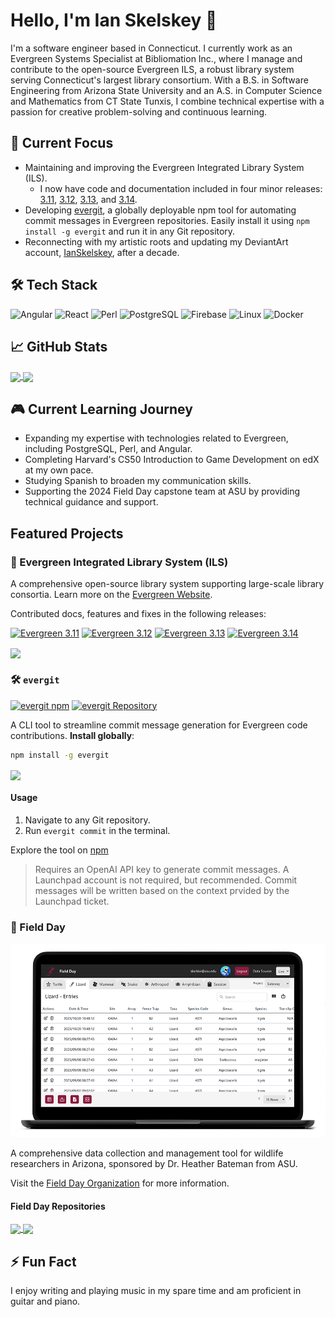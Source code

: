 # Hello, I'm Ian Skelskey 👋

I'm a software engineer based in Connecticut. I currently work as an Evergreen Systems Specialist at Bibliomation Inc., where I manage and contribute to the open-source Evergreen ILS, a robust library system serving Connecticut's largest library consortium. With a B.S. in Software Engineering from Arizona State University and an A.S. in Computer Science and Mathematics from CT State Tunxis, I combine technical expertise with a passion for creative problem-solving and continuous learning.

## 🎯 Current Focus

- Maintaining and improving the Evergreen Integrated Library System (ILS).
  - I now have code and documentation included in four minor releases: [3.11](https://evergreen-ils.org/documentation/release/RELEASE_NOTES_3_11.html), [3.12](https://evergreen-ils.org/documentation/release/RELEASE_NOTES_3_12.html), [3.13](https://evergreen-ils.org/documentation/release/RELEASE_NOTES_3_13.html), and [3.14](https://evergreen-ils.org/documentation/release/RELEASE_NOTES_3_14.html).
- Developing [evergit](https://github.com/IanSkelskey/evergit), a globally deployable npm tool for automating commit messages in Evergreen repositories. Easily install it using `npm install -g evergit` and run it in any Git repository.
- Reconnecting with my artistic roots and updating my DeviantArt account, [IanSkelskey](https://www.deviantart.com/ianskelskey), after a decade.

## 🛠️ Tech Stack

![Angular](https://img.shields.io/badge/angular-%23DD0031.svg?style=for-the-badge&logo=angular&logoColor=white)
![React](https://img.shields.io/badge/react-%2320232a.svg?style=for-the-badge&logo=react&logoColor=%2361DAFB)
![Perl](https://img.shields.io/badge/perl-%23404d59.svg?style=for-the-badge&logo=perl&logoColor=white)
![PostgreSQL](https://img.shields.io/badge/postgresql-%23336791.svg?style=for-the-badge&logo=postgresql&logoColor=white)
![Firebase](https://img.shields.io/badge/firebase-%23039BE5.svg?style=for-the-badge&logo=firebase)
![Linux](https://img.shields.io/badge/Linux-FCC624?style=for-the-badge&logo=linux&logoColor=black)
![Docker](https://img.shields.io/badge/Docker-2496ED?style=for-the-badge&logo=docker&logoColor=white)

## 📈 GitHub Stats

<a href="https://github.com/IanSkelskey">
	<img align="center" height="165" src="https://github-readme-stats.vercel.app/api?username=IanSkelskey&show_icons=true&theme=dark" />
</a>
<a href="https://github.com/IanSkelskey">
	<img align="center" height="165" src="https://github-readme-stats.vercel.app/api/top-langs/?username=IanSkelskey&layout=compact&theme=dark&hide=lua,sql,json,visualbasic" />
</a>

## 🎮 Current Learning Journey

- Expanding my expertise with technologies related to Evergreen, including PostgreSQL, Perl, and Angular.
- Completing Harvard's CS50 Introduction to Game Development on edX at my own pace.
- Studying Spanish to broaden my communication skills.
- Supporting the 2024 Field Day capstone team at ASU by providing technical guidance and support.

## Featured Projects

### 🌲 Evergreen Integrated Library System (ILS)

A comprehensive open-source library system supporting large-scale library consortia. Learn more on the [Evergreen Website](https://evergreen-ils.org/).

Contributed docs, features and fixes in the following releases:

[![Evergreen 3.11](https://img.shields.io/badge/Evergreen-3.11-brightgreen)](https://evergreen-ils.org/documentation/release/RELEASE_NOTES_3_11.html)
[![Evergreen 3.12](https://img.shields.io/badge/Evergreen-3.12-brightgreen)](https://evergreen-ils.org/documentation/release/RELEASE_NOTES_3_12.html)
[![Evergreen 3.13](https://img.shields.io/badge/Evergreen-3.13-brightgreen)](https://evergreen-ils.org/documentation/release/RELEASE_NOTES_3_13.html)
[![Evergreen 3.14](https://img.shields.io/badge/Evergreen-3.14-brightgreen)](https://evergreen-ils.org/documentation/release/RELEASE_NOTES_3_14.html)

<a href="https://github.com/evergreen-library-system/Evergreen">
	<img align="center" src="https://github-readme-stats.vercel.app/api/pin/?username=evergreen-library-system&repo=Evergreen&theme=dark" height=100/>
</a>

### 🛠️ `evergit`

[![evergit npm](https://img.shields.io/npm/v/evergit?color=blue&label=npm)](https://www.npmjs.com/package/evergit)
[![evergit Repository](https://img.shields.io/github/stars/IanSkelskey/evergit?style=social)](https://github.com/IanSkelskey/evergit)

A CLI tool to streamline commit message generation for Evergreen code contributions. **Install globally**:

```bash
npm install -g evergit
```

<a href="https://github.com/IanSkelskey/evergit">
	<img align="center" src="https://github-readme-stats.vercel.app/api/pin/?username=IanSkelskey&repo=evergit&theme=dark" height=120/>
</a>

#### Usage

1. Navigate to any Git repository.
2. Run `evergit commit` in the terminal.

Explore the tool on [npm](https://www.npmjs.com/package/evergit)

> Requires an OpenAI API key to generate commit messages. A Launchpad account is not required, but recommended. Commit messages will be written based on the context prvided by the Launchpad ticket.

### 🦎 Field Day

![Web UI Mockup](field-day-web-ui-mockup.png)

A comprehensive data collection and management tool for wildlife researchers in Arizona, sponsored by Dr. Heather Bateman from ASU.

Visit the [Field Day Organization](https://github.com/Field-Day-2022) for more information.

#### Field Day Repositories

<a href="https://github.com/Field-Day-2022/desktop-data-manager">
	<img align="center" src="https://github-readme-stats.vercel.app/api/pin/?username=Field-Day-2022&repo=desktop-data-manager&theme=dark" height=100/>
</a>
<a href="https://github.com/Field-Day-2022/mobile-data-collector">
	<img align="center" src="https://github-readme-stats.vercel.app/api/pin/?username=Field-Day-2022&repo=mobile-data-collector&theme=dark" height=100/>
</a>

## ⚡ Fun Fact
I enjoy writing and playing music in my spare time and am proficient in guitar and piano.
